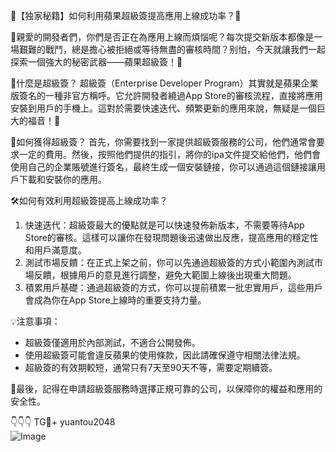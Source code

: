 🚀【独家秘籍】如何利用蘋果超級簽提高應用上線成功率？🚀

🎉親愛的開發者們，你們是否正在為應用上線而煩惱呢？每次提交新版本都像是一場艱難的戰鬥，總是擔心被拒絕或等待無盡的審核時間？别怕，今天就讓我們一起探索一個強大的秘密武器——蘋果超級簽！🚀

🌈什麼是超級簽？
超級簽（Enterprise Developer Program）其實就是蘋果企業版簽名的一種非官方稱呼。它允許開發者繞過App Store的審核流程，直接將應用安裝到用戶的手機上。這對於需要快速迭代、頻繁更新的應用來說，無疑是一個巨大的福音！🎉

🎯如何獲得超級簽？
首先，你需要找到一家提供超級簽服務的公司，他們通常會要求一定的費用。然後，按照他們提供的指引，將你的ipa文件提交給他們，他們會使用自己的企業賬號進行簽名，最終生成一個安裝鏈接，你可以通過這個鏈接讓用戶下載和安裝你的應用。

🛠️如何有效利用超級簽提高上線成功率？
1. 快速迭代：超級簽最大的優點就是可以快速發佈新版本，不需要等待App Store的審核。這樣可以讓你在發現問題後迅速做出反應，提高應用的穩定性和用戶滿意度。
2. 測試市場反饋：在正式上架之前，你可以先通過超級簽的方式小範圍內測試市場反饋，根據用戶的意見進行調整，避免大範圍上線後出現重大問題。
3. 積累用戶基礎：通過超級簽的方式，你可以提前積累一批忠實用戶，這些用戶會成為你在App Store上線時的重要支持力量。

💡注意事項：
- 超級簽僅適用於內部測試，不適合公開發佈。
- 使用超級簽可能會違反蘋果的使用條款，因此請確保遵守相關法律法規。
- 超級簽的有效期較短，通常只有7天至90天不等，需要定期續簽。

🌈最後，記得在申請超級簽服務時選擇正規可靠的公司，以保障你的權益和應用的安全性。

👇👇👇
TG💪+ yuantou2048  
![Image](https://github.com/user-attachments/assets/b096be7b-4918-425d-a280-69484dc5cd6f)